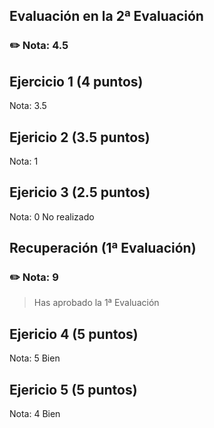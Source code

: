 ## Evaluación en la 2ª Evaluación

### ✏️ Nota:  4.5

## Ejercicio 1 (4 puntos)

Nota: 3.5


## Ejericio 2 (3.5 puntos)

Nota: 1


## Ejericio 3 (2.5 puntos)

Nota: 0
No realizado


## Recuperación (1ª Evaluación)


### ✏️ Nota:  9

> Has aprobado la 1ª Evaluación

## Ejericio 4 (5 puntos)

Nota: 5
Bien



## Ejericio 5 (5 puntos)

Nota: 4
Bien

